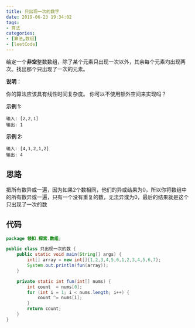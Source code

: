 ```yaml
---
title: 只出现一次的数字
date: 2019-06-23 19:34:02
tags:
- 算法
categories: 
- [算法,数组]
- [leetCode]
---
```


给定一个**非空**整数数组，除了某个元素只出现一次以外，其余每个元素均出现两次。找出那个只出现了一次的元素。

<!--more-->

**说明：**

你的算法应该具有线性时间复杂度。 你可以不使用额外空间来实现吗？

**示例 1:**

```
输入: [2,2,1]
输出: 1
```

**示例 2:**

```
输入: [4,1,2,1,2]
输出: 4
```

## 思路

把所有数异或一遍，因为如果2个数相同，他们的异或结果为0，所以你将数组中的所有数异或一遍，只有一个没有重复的数，无法异或为0，最后的结果就是这个只出现了一次的数

## 代码

```java
package 领扣.探索.数组;

public class 只出现一次的数 {
    public static void main(String[] args) {
        int[] array = new int[]{1,2,3,4,5,6,1,2,3,4,5,6,7};
        System.out.println(fun(array));
    }

    private static int fun(int[] nums) {
        int count  = nums[0];
        for (int i = 1; i < nums.length; i++) {
            count ^= nums[i];
        }
        return count;
    }
}

```

